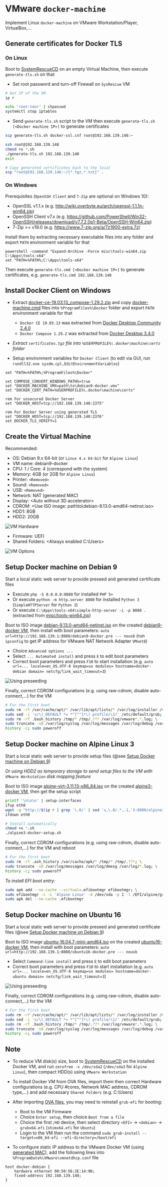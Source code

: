 # VMware `docker-machine`

Implement Linux `docker-machine` on VMware Workstation/Player, VirtualBox,...

## Generate certificates for Docker TLS

### On Linux

Boot to [SystemRescueCD](https://www.system-rescue.org/) on an empty Virtual Machine, then execute `generate-tls.sh` on that

- Set root password and turn-off Firewall on `SysRescue` VM

```bash
# Get IP of the VM
ip r

echo 'root:toor' | chpasswd
systemctl stop iptables
```

- Send `generate-tls.sh` script to the VM then execute `generate-tls.sh [<Docker machine IP>]` to generate certificates

```bash
scp generate-tls.sh docker-ssl.cnf root@192.168.139.148:~

ssh root@192.168.139.148
chmod +x *.sh
./generate-tls.sh 192.168.139.140
exit

# Copy generated certificates back to the local
scp "root@192.168.139.148:~/{*.tgz,*.txt}" .
```

### On Windows

Prerequisites (`OpenSSH Client` and `7-Zip` are optional on Windows 10):

- OpenSSL v1.1.x (e.g. http://wiki.overbyte.eu/arch/openssl-1.1.1n-win64.zip)
- OpenSSH Client v7.x (e.g. https://github.com/PowerShell/Win32-OpenSSH/releases/download/v7.7.2.0p1-Beta/OpenSSH-Win64.zip)
- 7-Zip >= v19.0 (e.g. https://www.7-zip.org/a/7z1900-extra.7z)

Install them by extracting necessary executable files into any folder and export `PATH` environment variable for that

```batch
powershell -command "Expand-Archive -Force misc\tools-win64.zip C:\Apps\tools-x64"
set "PATH=%PATH%;C:\Apps\tools-x64"
```

Then execute `generate-tls.cmd [<Docker machine IP>]` to generate certificates, e.g. `generate-tls.cmd 192.168.139.140`

## Install Docker Client on Windows

- Extract [docker-ce-19.03.13_compose-1.29.2.zip](../../releases/download/202207/docker-ce-19.03.13_compose-1.29.2.zip)
  and copy [docker-machine.cmd](./docker-machine.cmd) files into `%ProgramFiles%\Docker` folder
  and export `PATH` environment variable for that

  + `Docker CE 19.03.13` was extracted from [Docker Desktop Community 2.4.0](https://docs.docker.com/desktop/previous-versions/2.x-windows/)
  + `Docker Compose 1.29.2` was extracted from [Docker Desktop 3.4.0](https://docs.docker.com/desktop/previous-versions/3.x-windows/)

- *Extract `certificates.tgz` file into `%USERPROFILE%\.docker\machine\certs` folder*

- Setup environment variables for `Docker Client` (to edit via GUI, run `rundll32.exe sysdm.cpl,EditEnvironmentVariables`)

```batch
set "PATH=%PATH%;%ProgramFiles%\Docker"

set COMPOSE_CONVERT_WINDOWS_PATHS=true
set "DOCKER_MACHINE_VMX=path\to\debian9-docker.vmx"
set "DOCKER_CERT_PATH=%USERPROFILE%\.docker\machine\certs"

rem For unsecured Docker Server
set "DOCKER_HOST=tcp://192.168.139.140:2375"

rem For Docker Server using generated TLS
set "DOCKER_HOST=tcp://192.168.139.140:2376"
set DOCKER_TLS_VERIFY=1
```

## Create the Virtual Machine

Recommended:

- OS: Debian 9.x 64-bit (or `Linux 4.x 64-bit` for `Alpine Linux`)
- VM name: debian9-docker
- CPU: 1 / Core: 4 (correspond with the system)
- Memory: 4GB (or 2GB for `Alpine Linux`)
- Printer: `<Removed>`
- Sound: `<Removed>`
- USB: `<Removed>`
- Network: NAT (generated MAC)
- Display: <Auto without 3D accelerator>
- CDROM: <Use ISO image: path\to\debian-9.13.0-amd64-netinst.iso>
- HDD1: 8GB
- HDD2: 20GB

![VM Hardware](./misc/vm-settings.png)

- Firmware: UEFI
- Shared Folders: <Always enabled C:\Users>

![VM Options](./misc/vm-options.png)

## Setup Docker machine on Debian 9

Start a local static web server to provide preseed and generated certificate files

- Execute `php -S 0.0.0.0:8080` for installed `PHP 5+`
- Or execute `python -m http.server 8080` for installed `Python 3` (`SimpleHTTPServer` for `Python 2`)
- Or execute `C:\Apps\tools-x64\simple-http-server -i -p 8080 .` (extracted from [misc/tools-win64.zip](./misc/tools-win64.zip))

Boot to ISO image [debian-9.13.0-amd64-netinst.iso](https://cdimage.debian.org/cdimage/archive/9.13.0/amd64/iso-cd/)
on the created [debian9-docker VM](#create-the-virtual-machine),
then install with boot parameters: `auto url=http://192.168.139.1:8080/debian9-docker.pre --- nousb`
(run `ipconfig` to get IP address for VMware NAT Network Adapter `VMnet8`)

- Choice `Advanced options ...`
- Select `... Automated install` and press `E` to edit boot parameters
- Correct boot parameters and press `F10` to start installation
  (e.g. `auto url=... locale=en_US.UTF-8 keymap=us modules= hostname=docker-debian domain= netcfg/link_wait_timeout=3`)

![Using preseeding](./misc/debian-preseed.png)

Finally, correct CDROM configurations (e.g. using raw-cdrom, disable auto-connect,...) for the VM

```bash
# For the first boot
sudo rm -rf /var/cache/apt/* /var/lib/apt/lists/* /var/log/installer /var/log/apt/term* /tmp/* /tmp/.??*; \
sudo sed -i 's/\(_DEFAULT *= *"[^"]*\) profile/\1/' /etc/default/grub; sudo update-grub2; \
sudo rm -rf .bash_history /tmp/* /tmp/.??* /var/log/vmware*.*.log; \
sudo truncate -s0 /var/log/syslog /var/log/messages /var/log/debug /var/log/kern.log /var/log/daemon.log /var/log/vmware*.log; \
history -c; sudo poweroff
```

## Setup Docker machine on Alpine Linux 3

Start a local static web server to provide setup files (@see [Setup Docker machine on Debian 9](#setup-docker-machine-on-debian-9))

*Or using HDD2 as temporary storage to send setup files to the VM with `VMware Workstation` disk mapping feature*

Boot to ISO image [alpine-virt-3.11.13-x86_64.iso](https://dl-cdn.alpinelinux.org/alpine/v3.11/releases/x86_64/)
on the created [alpine3-docker VM](#create-the-virtual-machine), then get the setup script

```bash
printf '\n\n\n' | setup-interfaces
ifup eth0
wget -q "http://$(ip r | grep '\.0/' | sed 's,\.0/.*,.1,'):8080/alpine3-docker-setup.sh"
ifdown eth0

# Install automatically
chmod +x *.sh
./alpine3-docker-setup.sh
```

Finally, correct CDROM configurations (e.g. using raw-cdrom, disable auto-connect,...) for the VM and reboot

```bash
# For the first boot
sudo rm -rf .ash_history /var/cache/apk/* /tmp/* /tmp/.??*; \
sudo truncate -s0 /var/log/messages /var/log/dmesg /var/log/*.log; \
history -c; sudo poweroff
```

*To install EFI boot entry:*

```bash
sudo apk add --no-cache --virtual=.efibootmgr efibootmgr; \
sudo efibootmgr -c -L 'Alpine Linux' -d /dev/sda -p 1 -l /EFI/alpine/grubx64.efi; \
sudo apk del --no-cache .efibootmgr
```

## Setup Docker machine on Ubuntu 16

Start a local static web server to provide preseed and generated certificate files
(@see [Setup Docker machine on Debian 9](#setup-docker-machine-on-debian-9))

Boot to ISO image [ubuntu-16.04.7-mini-amd64.iso](http://cdimages.ubuntu.com/netboot/)
on the created [ubuntu16-docker VM](#create-the-virtual-machine),
then install with boot parameters: `auto url=http://192.168.139.1:8080/ubuntu16-docker.pre --- nousb`

- Select `Command-line install` and press `E` to edit boot parameters
- Correct boot parameters and press `F10` to start installation
  (e.g. `auto url=... locale=en_US.UTF-8 keymap=us modules= hostname=docker-ubuntu domain= netcfg/link_wait_timeout=3`)

![Using preseeding](./misc/ubuntu-preseed.png)

Finally, correct CDROM configurations (e.g. using raw-cdrom, disable auto-connect,...) for the VM

```bash
# For the first boot
sudo rm -rf /var/cache/apt/* /var/lib/apt/lists/* /var/log/installer /var/log/apt/term* /tmp/* /tmp/.??* ~/.cache; \
sudo sed -i 's/\(_DEFAULT *= *"[^"]*\) profile/\1/' /etc/default/grub; sudo update-grub2; \
sudo rm -rf .bash_history /tmp/* /tmp/.??* /var/log/vmware*.*.log; \
sudo truncate -s0 /var/log/syslog /var/log/messages /var/log/debug /var/log/kern.log /var/log/daemon.log /var/log/vmware*.log; \
history -c; sudo poweroff
```

## Note

- To reduce VM disk(s) size, boot to [SystemRescueCD](https://www.system-rescue.org/) on the installed Docker VM,
  and run `zerofree -v /dev/sda2` (`/dev/sda3` for `Alpine Linux`), then compact HDD(s) using `VMware Workstation`

- To install Docker VM from OVA files, import them then correct Hardware configurations
  (e.g. CPU #cores, Network MAC address, CDROM type,...) and add necessary `Shared Folders` (e.g. C:\Users)

- After importing [OVA files](../../releases/download/202207/debian9-docker.ova),
  you may need to reinstall `grub-efi` for booting:

  + Boot to the VM Firmware
  + Choice `Enter setup`, then choice `Boot from a file`
  + Choice the first `/HD` device, then select directory `<EFI>` -> `<debian>` -> `grubx64.efi` (`shimx64.efi` for `Ubuntu`)
  + Login to the VM then run the command `sudo grub-install --target=x86_64-efi --efi-directory=/boot/efi`

- To configure static IP address to the VMware Docker VM (using [generated MAC](#create-the-virtual-machine)),
  add the following lines into `%ProgramData%\VMware\vmnetdhcp.conf` file

```
host docker-debian {
    hardware ethernet 00:50:56:2E:14:9D;
    fixed-address 192.168.139.140;
}
```
